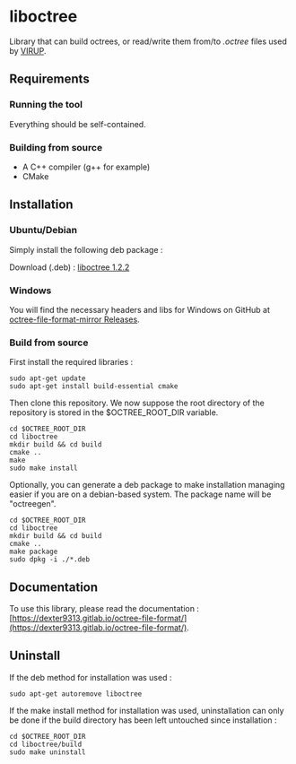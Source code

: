 # liboctree

Library that can build octrees, or read/write them from/to *.octree* files used by [VIRUP](https://gitlab.com/Dexter9313/virup).

## Requirements

### Running the tool

Everything should be self-contained.

### Building from source

* A C++ compiler (g++ for example)
* CMake

## Installation

### Ubuntu/Debian

Simply install the following deb package :

Download (.deb) : [liboctree 1.2.2](https://gitlab.com/Dexter9313/octree-file-format/-/jobs/artifacts/1.2.2/raw/liboctree-1.2.2-linux_amd64.deb?job=pack:liboctree)

### Windows

You will find the necessary headers and libs for Windows on GitHub at [octree-file-format-mirror Releases](https://github.com/Dexter9313/octree-file-format-mirror/releases).

### Build from source

First install the required libraries :

	sudo apt-get update
	sudo apt-get install build-essential cmake

Then clone this repository. We now suppose the root directory of the repository is stored in the $OCTREE_ROOT_DIR variable.

	cd $OCTREE_ROOT_DIR
	cd liboctree
	mkdir build && cd build
	cmake ..
	make
	sudo make install

Optionally, you can generate a deb package to make installation managing easier if you are on a debian-based system. The package name will be "octreegen".

	cd $OCTREE_ROOT_DIR
	cd liboctree
	mkdir build && cd build
	cmake ..
	make package
	sudo dpkg -i ./*.deb

## Documentation

To use this library, please read the documentation : [https://dexter9313.gitlab.io/octree-file-format/](https://dexter9313.gitlab.io/octree-file-format/).

## Uninstall

If the deb method for installation was used :

	sudo apt-get autoremove liboctree

If the make install method for installation was used, uninstallation can only be done if the build directory has been left untouched since installation :

	cd $OCTREE_ROOT_DIR
	cd liboctree/build
	sudo make uninstall

